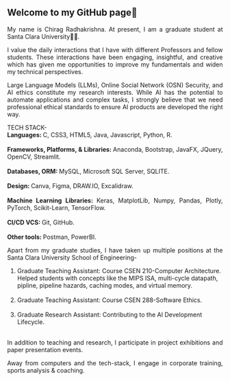 ## Welcome to my GitHub page👋

<p align="justify">My name is Chirag Radhakrishna. At present, I am a graduate student at Santa Clara University👨‍💻.</p>

<p align="justify">I value the daily interactions that I have with different Professors and fellow students. These interactions have been engaging, insightful, and creative which has given me opportunities to improve my fundamentals and widen my technical perspectives.</p>

<p align="justify">Large Language Models (LLMs), Online Social Network (OSN) Security, and AI ethics constitute my research interests. While AI has the potential to automate applications and complex tasks, I strongly believe that we need professional ethical standards to ensure AI products are developed the right way.</p>

<p align="justify">TECH STACK- <br/>
<b>Languages: </b>C, CSS3, HTML5, Java, Javascript, Python, R. <br/><br/>
<b>Frameworks, Platforms, & Libraries: </b>Anaconda, Bootstrap, JavaFX, JQuery, OpenCV, Streamlit. <br/><br/>
<b>Databases, ORM: </b>MySQL, Microsoft SQL Server, SQLITE. <br/><br/>
<b>Design: </b>Canva, Figma, DRAW.IO, Excalidraw. <br/><br/>
<b>Machine Learning Libraries: </b>Keras, MatplotLib, Numpy, Pandas, Plotly, PyTorch, Scikit-Learn, TensorFlow. <br/><br/>
<b>CI/CD VCS: </b>Git, GitHub. <br/><br/>
<b>Other tools: </b>Postman, PowerBI.</p>

<p align="justify"> Apart from my graduate studies, I have taken up multiple positions at the Santa Clara University School of Engineering- <br/>
  <ol type="1">
    <li>Graduate Teaching Assistant: Course CSEN 210-Computer Architecture. Helped students with concepts like the MIPS ISA, multi-cycle datapath, pipline, pipeline hazards, caching modes, and virtual memory.</li><br/>
    <li>Graduate Teaching Assistant: Course CSEN 288-Software Ethics.</li><br/>
    <li>Graduate Research Assistant: Contributing to the AI Development Lifecycle.</li><br/>
  </ol>
</p>

<p align="justify">In addition to teaching and research, I participate in project exhibitions and paper presentation events.</p>

<p align="justify">Away from computers and the tech-stack, I engage in corporate training, sports analysis & coaching.</p>

